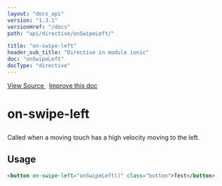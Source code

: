 ```yaml
---
layout: "docs_api"
version: "1.3.1"
versionHref: "/docs"
path: "api/directive/onSwipeLeft/"

title: "on-swipe-left"
header_sub_title: "Directive in module ionic"
doc: "onSwipeLeft"
docType: "directive"
---
```


<div class="improve-docs">
<a href='http://github.com/driftyco/ionic/tree/1.x/js/angular/directive/gesture.js#L265'>
View Source
</a>
&nbsp;
<a href='http://github.com/driftyco/ionic/edit/1.x/js/angular/directive/gesture.js#L265'>
Improve this doc
</a>
</div>




<h1 class="api-title">

on-swipe-left



</h1>





Called when a moving touch has a high velocity moving to the left.









<h2 id="usage">Usage</h2>

```html
<button on-swipe-left="onSwipeLeft()" class="button">Test</button>
```










